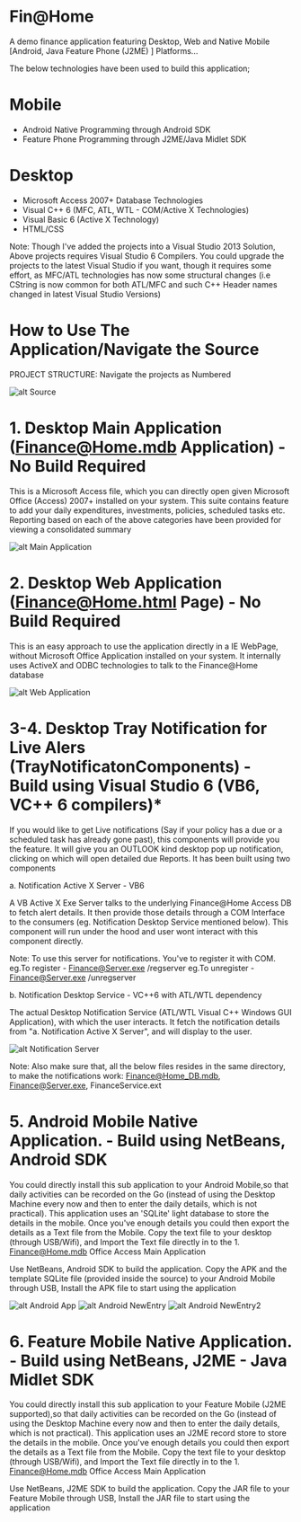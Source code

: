 # Fin@Home
A demo finance application featuring Desktop, Web and Native Mobile [Android, Java Feature Phone (J2ME) ] Platforms...

The below technologies have been used to build this application;

# Mobile
* Android Native Programming through Android SDK
* Feature Phone Programming through J2ME/Java Midlet SDK

# Desktop
* Microsoft Access 2007+ Database Technologies
* Visual C++ 6 (MFC, ATL, WTL - COM/Active X Technologies)
* Visual Basic 6 (Active X Technology)
* HTML/CSS

Note: Though I've added the projects into a Visual Studio 2013 Solution, Above projects requires Visual Studio 6 Compilers. You could upgrade the projects to the latest Visual Studio if you want, though it requires some effort, as MFC/ATL technologies has now some structural changes (i.e CString is now common for both ATL/MFC and such C++ Header names changed in latest Visual Studio Versions)

# How to Use The Application/Navigate the Source

PROJECT STRUCTURE:
Navigate the projects as Numbered

![alt Source](https://github.com/avarghesein/Fin-Home/blob/master/Source/Screenshots/FinHome.ProjectStructure.jpg)

# 1. Desktop Main Application (Finance@Home.mdb Application) - No Build Required
This is a Microsoft Access file, which you can directly open given Microsoft Office (Access) 2007+ installed on your system. This suite contains feature to add your daily expenditures, investments, policies, scheduled tasks etc. Reporting based on each of the above categories have been provided for viewing a consolidated summary

![alt Main Application](https://github.com/avarghesein/Fin-Home/blob/master/Source/Screenshots/FinHome.DesktopMDBApplication.jpg)

# 2. Desktop Web Application (Finance@Home.html Page) - No Build Required
This is an easy approach to use the application directly in a IE WebPage, without Microsoft Office Application installed on your system. It internally uses ActiveX and ODBC technologies to talk to the Finance@Home database 

![alt Web Application](https://github.com/avarghesein/Fin-Home/blob/master/Source/Screenshots/FinHome.DesktopHTMLPage.jpg)

# 3-4. Desktop Tray Notification for Live Alers (TrayNotificatonComponents) - Build using Visual Studio 6 (VB6, VC++ 6 compilers)*
If you would like to get Live notifications (Say if your policy has a due or a scheduled task has already gone past), this components will provide you the feature. It will give you an OUTLOOK kind desktop pop up notification, clicking on which will open detailed due Reports.
It has been built using two components

a. Notification Active X Server - VB6

A VB Active X Exe Server talks to the underlying Finance@Home Access DB to fetch alert details. It then provide those details through a COM Interface to the consumers (eg. Notification Desktop Service mentioned below). This component will run under the hood and user wont interact with this component directly.

Note: To use this server for notifications. You've to register it with COM.
eg.To register - Finance@Server.exe /regserver
eg.To unregister - Finance@Server.exe /unregserver

b. Notification Desktop Service - VC++6 with ATL/WTL dependency

The actual Desktop Notification Service (ATL/WTL Visual C++ Windows GUI Application), with which the user interacts. It fetch the notification details from "a. Notification Active X Server", and will display to the user.

![alt Notification Server](https://github.com/avarghesein/Fin-Home/blob/master/Source/Screenshots/FinHome.DesktopLiveNotification.jpg)

Note:
Also make sure that, all the below files resides in the same directory, to make the notifications work:
Finance@Home_DB.mdb, Finance@Server.exe, FinanceService.ext

# 5. Android Mobile Native Application. - Build using NetBeans, Android SDK

You could directly install this sub application to your Android Mobile,so that daily activities can be recorded on the Go (instead of using the Desktop Machine every now and then to enter the daily details, which is not practical). This application uses an 'SQLite' light database to store the details in the mobile. Once you've enough details you could then export the details as a Text file from the Mobile. Copy the text file to your desktop (through USB/Wifi), and Import the Text file directly in to the 1. Finance@Home.mdb Office Access Main Application

Use NetBeans, Android SDK to build the application. Copy the APK and the template SQLite file (provided inside the source) to your Android Mobile through USB, Install the APK file to start using the application

![alt Android App](https://github.com/avarghesein/Fin-Home/blob/master/Source/Screenshots/AndroidMobileHome.jpg)
![alt Android NewEntry](https://github.com/avarghesein/Fin-Home/blob/master/Source/Screenshots/AndroidNewEntry.jpg)
![alt Android NewEntry2](https://github.com/avarghesein/Fin-Home/blob/master/Source/Screenshots/AndroidNewEntry2.jpg)

# 6. Feature Mobile Native Application. - Build using NetBeans, J2ME - Java Midlet SDK

You could directly install this sub application to your Feature Mobile (J2ME supported),so that daily activities can be recorded on the Go (instead of using the Desktop Machine every now and then to enter the daily details, which is not practical). This application uses an J2ME record store to store the details in the mobile. Once you've enough details you could then export the details as a Text file from the Mobile. Copy the text file to your desktop (through USB/Wifi), and Import the Text file directly in to the 1. Finance@Home.mdb Office Access Main Application

Use NetBeans, J2ME SDK to build the application. Copy the JAR file to your Feature Mobile through USB, Install the JAR file to start using the application




